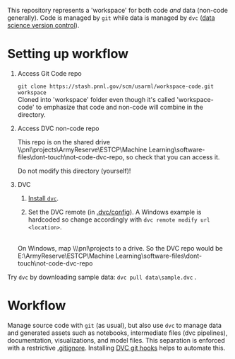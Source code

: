 This repository represents a 'workspace' for both code _and_ data (non-code generally). Code is managed by `git` while data is managed by `dvc` ([data science version control](http://dvc.org)).


# Setting up workflow

1. Access Git Code repo

    `git clone https://stash.pnnl.gov/scm/usarml/workspace-code.git workspace`
    <br>
    Cloned into 'workspace' folder even though it's called 'workspace-code' to emphasize that code and non-code will combine in the directory.

2. Access DVC non-code repo

    This repo is on the shared drive \\\pnl\projects\ArmyReserve\ESTCP\Machine Learning\software-files\dont-touch\not-code-dvc-repo, so check that you can access it.

    Do not modify this directory (yourself)!

3. DVC

    1. [Install `dvc`](https://dvc.org/doc/get-started/install).

    2. Set the DVC remote (in [.dvc/config](.dvc/config)). A Windows example is hardcoded so change accordingly with `dvc remote modify url <location>`.
    <br>
    On Windows, map \\\pnl\projects to a drive. So the DVC repo would be E:\ArmyReserve\ESTCP\Machine Learning\software-files\dont-touch\not-code-dvc-repo


 Try `dvc` by downloading sample data: `dvc pull data\sample.dvc`   .


# Workflow

Manage source code with `git` (as usual), but also use `dvc` to manage data and generated assets such as notebooks, intermediate files (dvc pipelines), documentation, visualizations, and model files. This separation is enforced with a restrictive [.gitignore](.gitignore). Installing [DVC git hooks](https://dvc.org/doc/commands-reference/install) helps to automate this.
